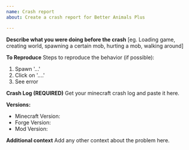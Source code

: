 ```yaml
---
name: Crash report
about: Create a crash report for Better Animals Plus

---
```


**Describe what you were doing before the crash**
[eg. Loading game, creating world, spawning a certain mob, hurting a mob, walking around]

**To Reproduce**
Steps to reproduce the behavior (if possible):
1. Spawn '...'
2. Click on '....'
3. See error

**Crash Log (REQUIRED)**
Get your minecraft crash log and paste it here.

**Versions:**
 - Minecraft Version:
 - Forge Version:
 - Mod Version:

**Additional context**
Add any other context about the problem here.
